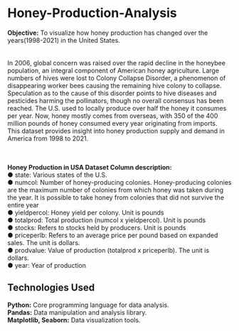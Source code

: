 # Honey-Production-Analysis
**Objective:** To visualize how honey production has changed over the years(1998-2021) in the United States.<br><br><br>
In 2006, global concern was raised over the rapid decline in the honeybee population, an integral component of American honey agriculture. Large numbers of hives were lost to Colony Collapse Disorder, a phenomenon of disappearing worker bees causing the remaining hive colony to collapse. Speculation as to the cause of this disorder points to hive diseases and pesticides harming the pollinators, though no overall consensus has been reached. The U.S. used to locally produce over half the honey it consumes per year. Now, honey mostly comes from overseas, with 350 of the 400 million pounds of honey consumed every year originating from imports. This dataset provides insight into honey production supply and demand in America from 1998 to 2021.<br><br><br>

**Honey Production in USA Dataset Column description:**<br>
● state: Various states of the U.S.<br>
● numcol: Number of honey-producing colonies. Honey-producing colonies are the maximum number of colonies from which honey was taken during the year. It is possible to take honey from colonies that did not survive the entire year<br>
● yieldpercol: Honey yield per colony. Unit is pounds<br>
● totalprod: Total production (numcol x yieldpercol). Unit is pounds<br>
● stocks: Refers to stocks held by producers. Unit is pounds<br>
● priceperlb: Refers to an average price per pound based on expanded sales. The unit is dollars.<br>
● prodvalue: Value of production (totalprod x priceperlb). The unit is dollars.<br>
● year: Year of production<br>

## Technologies Used
**Python:** Core programming language for data analysis.<br>
**Pandas:** Data manipulation and analysis library.<br>
**Matplotlib, Seaborn:** Data visualization tools.<br>
